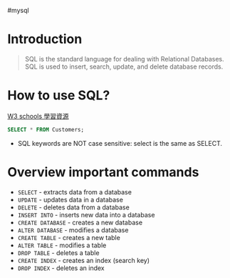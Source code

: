 #mysql 

# Introduction
> SQL is the standard language for dealing with Relational Databases. SQL is used to insert, search, update, and delete database records.

# How to use SQL?
[W3 schools 學習資源](https://www.w3schools.com/mysql/mysql_sql.asp)
```sql
SELECT * FROM Customers;
```
- SQL keywords are NOT case sensitive: select is the same as SELECT.

# Overview important commands
- `SELECT` - extracts data from a database
- `UPDATE` - updates data in a database
- `DELETE` - deletes data from a database
- `INSERT INTO` - inserts new data into a database
- `CREATE DATABASE` - creates a new database
- `ALTER DATABASE` - modifies a database
- `CREATE TABLE` - creates a new table
- `ALTER TABLE` - modifies a table
- `DROP TABLE` - deletes a table
- `CREATE INDEX` - creates an index (search key)
- `DROP INDEX` - deletes an index